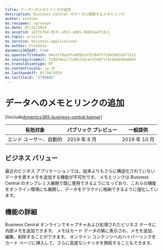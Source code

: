 ```yaml
---
title: データへのメモとリンクの追加
description: Business Central のデータに関連するメモとリンク
author: kotelko
ms.reviewer: sgroespe
ms.date: 07/22/2019
ms.assetid: a22f5f6d-957c-e911-a965-000d3a4f33c1
ms.topic: article
ms.service: business-applications
ms.author: blazkote
dynamics365pdf: true
ms.openlocfilehash: 04ce17dad3fa8995c675704f571d83b81bb77532
ms.sourcegitcommit: f28876e2cf349523ecec57dd71f4cb6db56e6695
ms.translationtype: HT
ms.contentlocale: ja-JP
ms.lasthandoff: 07/30/2019
ms.locfileid: "1795881"
---
```

# <a name="add-notes-and-links-to-data"></a>データへのメモとリンクの追加
[!include[dynamics365-business-central banner](../includes/dynamics365-business-central.md)]

| 有効対象    |  パブリック プレビュー | 一般提供 | 
| ---------- | ---------- |---------- |
|エンド ユーザー、自動的|2019 年 8 月| 2019 年 10 月|


## <a name="business-value"></a>ビジネス バリュー
<!-- bv start -->
最近のビジネス アプリケーションでは、従来よりもさらに構造化されていないデータを表すメモを追加する機能が不可欠です。 メモとリンクは Business Central のオンプレミス展開で既に使用できるようになっており、これらの機能をオンライン環境にも展開し、データをクラウドに格納できるように強化しています。
<!-- bv end -->



## <a name="feature-details"></a>機能の詳細
<!--feature detail start -->
Business Central オンラインでキャプチャおよび処理されたビジネス データに内部メモを追加できます。 メモはカード データの隣に表示され、メモを追加、編集、削除することができます。 オンライン コンテンツへのハイパーリンクをカード ページに挿入して、さらに高度なシナリオを開拓することもできます。
<!--feature detail end -->











